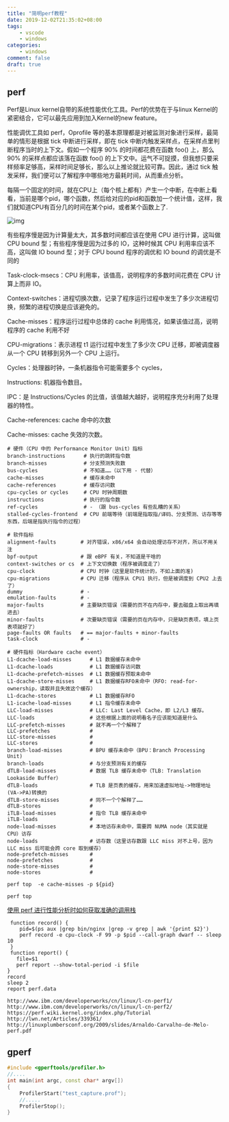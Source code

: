 ```yaml
---
title: "简明perf教程"
date: 2019-12-02T21:35:02+08:00
tags:
    - vscode
    - windows
categories:
    - windows
comment: false
draft: true
---
```




## perf ##

 Perf是Linux kernel自带的系统性能优化工具。Perf的优势在于与linux Kernel的紧密结合，它可以最先应用到加入Kernel的new feature。

性能调优工具如 perf，Oprofile 等的基本原理都是对被监测对象进行采样，最简单的情形是根据 tick 中断进行采样，即在 tick 中断内触发采样点，在采样点里判断程序当时的上下文。假如一个程序 90% 的时间都花费在函数 foo() 上，那么 90% 的采样点都应该落在函数 foo() 的上下文中。运气不可捉摸，但我想只要采样频率足够高，采样时间足够长，那么以上推论就比较可靠。因此，通过 tick 触发采样，我们便可以了解程序中哪些地方最耗时间，从而重点分析。



每隔一个固定的时间，就在CPU上（每个核上都有）产生一个中断，在中断上看看，当前是哪个pid，哪个函数，然后给对应的pid和函数加一个统计值，这样，我们就知道CPU有百分几的时间在某个pid，或者某个函数上了.

![img](E:\WorkSpace\github\ZenBlog\static\post\windows\gperf-tools\9a1cce72e02b748c02d182d56dc5df40_b.jpg)



有些程序慢是因为计算量太大，其多数时间都应该在使用 CPU 进行计算，这叫做 CPU bound 型；有些程序慢是因为过多的 IO，这种时候其 CPU 利用率应该不高，这叫做 IO bound 型；对于 CPU bound 程序的调优和 IO bound 的调优是不同的



Task-clock-msecs：CPU 利用率，该值高，说明程序的多数时间花费在 CPU 计算上而非 IO。

Context-switches：进程切换次数，记录了程序运行过程中发生了多少次进程切换，频繁的进程切换是应该避免的。

Cache-misses：程序运行过程中总体的 cache 利用情况，如果该值过高，说明程序的 cache 利用不好

CPU-migrations：表示进程 t1 运行过程中发生了多少次 CPU 迁移，即被调度器从一个 CPU 转移到另外一个 CPU 上运行。

Cycles：处理器时钟，一条机器指令可能需要多个 cycles，

Instructions: 机器指令数目。

IPC：是 Instructions/Cycles 的比值，该值越大越好，说明程序充分利用了处理器的特性。

Cache-references: cache 命中的次数

Cache-misses: cache 失效的次数。



```
# 硬件（CPU 中的 Performance Monitor Unit）指标
branch-instructions      # 执行的跳转指令数
branch-misses            # 分支预测失败数
bus-cycles               # 不知道……（以下用 - 代替）
cache-misses             # 缓存未命中
cache-references         # 缓存访问数
cpu-cycles or cycles     # CPU 时钟周期数
instructions             # 执行的指令数
ref-cycles               # - （跟 bus-cycles 有些乱糟的关系）
stalled-cycles-frontend  # CPU 前端等待（前端是指取指/译码、分支预测、访存等等东西，后端是指执行指令的过程）

# 软件指标
alignment-faults        # 对齐错误，x86/x64 会自动处理访存不对齐，所以不用关注
bpf-output              # 跟 eBPF 有关，不知道是干啥的
context-switches or cs  # 上下文切换数（程序被调度走了）
cpu-clock               # CPU 时钟（这里是软件统计的，不如上面的准)
cpu-migrations          # CPU 迁移（程序从 CPU1 执行，但是被调度到 CPU2 上去了）
dummy                   # -
emulation-faults        # -
major-faults            # 主要缺页错误（需要的页不在内存中，要去磁盘上取出再填进去）
minor-faults            # 次要缺页错误（需要的页在内存中，只是缺页表项，填上页表项就好了）
page-faults OR faults   # == major-faults + minor-faults
task-clock              # -

# 硬件指标（Hardware cache event）
L1-dcache-load-misses      # L1 数据缓存未命中
L1-dcache-loads            # L1 数据缓存访问数
L1-dcache-prefetch-misses  # L1 数据缓存预取未命中
L1-dcache-store-misses     # L1 数据缓存RFO未命中（RFO: read-for-ownership，读取并且失效这个缓存）
L1-dcache-stores           # L1 数据缓存RFO
L1-icache-load-misses      # L1 指令缓存未命中
LLC-load-misses            # LLC: Last Level Cache，即 L2/L3 缓存。
LLC-loads                  # 这些根据上面的说明看名子应该能知道是什么
LLC-prefetch-misses        # 就不再一个个解释了
LLC-prefetches             #
LLC-store-misses           #
LLC-stores                 #
branch-load-misses         # BPU 缓存未命中（BPU：Branch Processing Unit)
branch-loads               # 与分支预测有关的缓存
dTLB-load-misses           # 数据 TLB 缓存未命中（TLB: Translation Lookaside Buffer）
dTLB-loads                 # TLB 是页表的缓存，用来加速虚拟地址->物理地址(VA->PA)转换的
dTLB-store-misses          # 同不一个个解释了……
dTLB-stores                #
iTLB-load-misses           # 指令 TLB 缓存未命中
iTLB-loads                 #
node-load-misses           # 本地访存未命中，需要跨 NUMA node（其实就是 CPU）访存 
node-loads                 # 访存数（这里访存数跟 LLC miss 对不上号，因为 LLC miss 后可能会跨 core 取到缓存）
node-prefetch-misses       #
node-prefetches            #
node-store-misses          #
node-stores                #
```



```shell
perf top  -e cache-misses -p ${pid}

perf top 
```



[使用 perf 进行性能分析时如何获取准确的调用栈](https://gaomf.cn/2019/10/30/perf_stack_traceback/)

```shell
 function record() {
 	pid=$(ps aux |grep bin/nginx |grep -v grep | awk '{print $2}')
   	perf record -e cpu-clock -F 99 -p $pid --call-graph dwarf -- sleep 10
 }
 function report() {
   file=$1
   perf report --show-total-period -i $file
}
record
sleep 2
report perf.data
```



```
http://www.ibm.com/developerworks/cn/linux/l-cn-perf1/
http://www.ibm.com/developerworks/cn/linux/l-cn-perf2/
https://perf.wiki.kernel.org/index.php/Tutorial
http://lwn.net/Articles/339361/
http://linuxplumbersconf.org/2009/slides/Arnaldo-Carvalho-de-Melo-perf.pdf
```







## gperf ##

```cpp
#include <gperftools/profiler.h>
//....
int main(int argc, const char* argv[])
{
	ProfilerStart("test_capture.prof");
	//.....
	ProfilerStop();
}

```

